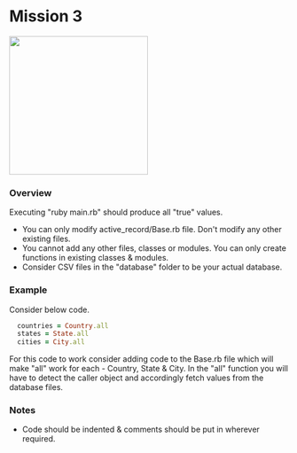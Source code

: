 # Mission 3

<img src="http://www.dailyfreepsd.com/wp-content/uploads/2014/03/Ruby-Metaprogramming.jpg" width="250px" height="250px" />

### Overview

Executing "ruby main.rb" should produce all "true" values.

* You can only modify active_record/Base.rb file. Don't modify any other existing files.
* You cannot add any other files, classes or modules. You can only create functions in existing classes & modules.
* Consider CSV files in the "database" folder to be your actual database.

### Example

Consider below code.

````ruby
  countries = Country.all
  states = State.all
  cities = City.all
````

For this code to work consider adding code to the Base.rb file which will make
"all" work for each - Country, State & City. In the "all" function you will have
to detect the caller object and accordingly fetch values from the database files.

### Notes

* Code should be indented & comments should be put in wherever required.
